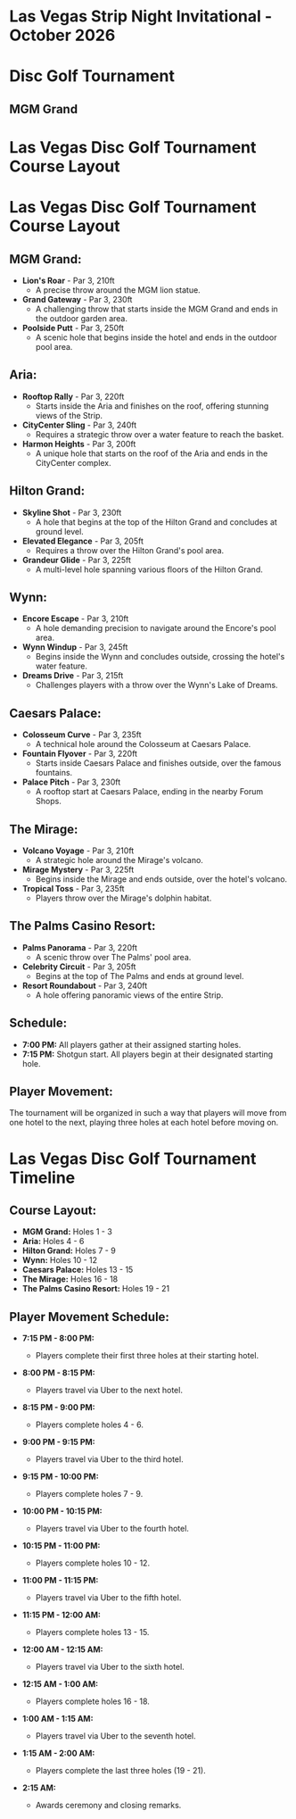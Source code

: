# Las Vegas Strip Night Invitational - October 2026

# Disc Golf Tournament

## MGM Grand

# Las Vegas Disc Golf Tournament Course Layout

# Las Vegas Disc Golf Tournament Course Layout

## MGM Grand:

- **Lion's Roar** - Par 3, 210ft
  - A precise throw around the MGM lion statue.
- **Grand Gateway** - Par 3, 230ft
  - A challenging throw that starts inside the MGM Grand and ends in the outdoor garden area.
- **Poolside Putt** - Par 3, 250ft
  - A scenic hole that begins inside the hotel and ends in the outdoor pool area.

## Aria:

- **Rooftop Rally** - Par 3, 220ft
  - Starts inside the Aria and finishes on the roof, offering stunning views of the Strip.
- **CityCenter Sling** - Par 3, 240ft
  - Requires a strategic throw over a water feature to reach the basket.
- **Harmon Heights** - Par 3, 200ft
  - A unique hole that starts on the roof of the Aria and ends in the CityCenter complex.

## Hilton Grand:

- **Skyline Shot** - Par 3, 230ft
  - A hole that begins at the top of the Hilton Grand and concludes at ground level.
- **Elevated Elegance** - Par 3, 205ft
  - Requires a throw over the Hilton Grand's pool area.
- **Grandeur Glide** - Par 3, 225ft
  - A multi-level hole spanning various floors of the Hilton Grand.

## Wynn:

- **Encore Escape** - Par 3, 210ft
  - A hole demanding precision to navigate around the Encore's pool area.
- **Wynn Windup** - Par 3, 245ft
  - Begins inside the Wynn and concludes outside, crossing the hotel's water feature.
- **Dreams Drive** - Par 3, 215ft
  - Challenges players with a throw over the Wynn's Lake of Dreams.

## Caesars Palace:

- **Colosseum Curve** - Par 3, 235ft
  - A technical hole around the Colosseum at Caesars Palace.
- **Fountain Flyover** - Par 3, 220ft
  - Starts inside Caesars Palace and finishes outside, over the famous fountains.
- **Palace Pitch** - Par 3, 230ft
  - A rooftop start at Caesars Palace, ending in the nearby Forum Shops.

## The Mirage:

- **Volcano Voyage** - Par 3, 210ft
  - A strategic hole around the Mirage's volcano.
- **Mirage Mystery** - Par 3, 225ft
  - Begins inside the Mirage and ends outside, over the hotel's volcano.
- **Tropical Toss** - Par 3, 235ft
  - Players throw over the Mirage's dolphin habitat.

## The Palms Casino Resort:

- **Palms Panorama** - Par 3, 220ft
  - A scenic throw over The Palms' pool area.
- **Celebrity Circuit** - Par 3, 205ft
  - Begins at the top of The Palms and ends at ground level.
- **Resort Roundabout** - Par 3, 240ft
  - A hole offering panoramic views of the entire Strip.

## Schedule:

- **7:00 PM:** All players gather at their assigned starting holes.
- **7:15 PM:** Shotgun start. All players begin at their designated starting hole.

## Player Movement:

The tournament will be organized in such a way that players will move from one hotel to the next, playing three holes at each hotel before moving on.

# Las Vegas Disc Golf Tournament Timeline

## Course Layout:

- **MGM Grand:** Holes 1 - 3
- **Aria:** Holes 4 - 6
- **Hilton Grand:** Holes 7 - 9
- **Wynn:** Holes 10 - 12
- **Caesars Palace:** Holes 13 - 15
- **The Mirage:** Holes 16 - 18
- **The Palms Casino Resort:** Holes 19 - 21

## Player Movement Schedule:

- **7:15 PM - 8:00 PM:**
  - Players complete their first three holes at their starting hotel.
- **8:00 PM - 8:15 PM:**
  - Players travel via Uber to the next hotel.
- **8:15 PM - 9:00 PM:**
  - Players complete holes 4 - 6.
- **9:00 PM - 9:15 PM:**
  - Players travel via Uber to the third hotel.
- **9:15 PM - 10:00 PM:**
  - Players complete holes 7 - 9.
- **10:00 PM - 10:15 PM:**
  - Players travel via Uber to the fourth hotel.
- **10:15 PM - 11:00 PM:**
  - Players complete holes 10 - 12.
- **11:00 PM - 11:15 PM:**
  - Players travel via Uber to the fifth hotel.
- **11:15 PM - 12:00 AM:**
  - Players complete holes 13 - 15.
- **12:00 AM - 12:15 AM:**
  - Players travel via Uber to the sixth hotel.
- **12:15 AM - 1:00 AM:**
  - Players complete holes 16 - 18.
- **1:00 AM - 1:15 AM:**
  - Players travel via Uber to the seventh hotel.
- **1:15 AM - 2:00 AM:**

  - Players complete the last three holes (19 - 21).

- **2:15 AM:**
  - Awards ceremony and closing remarks.
